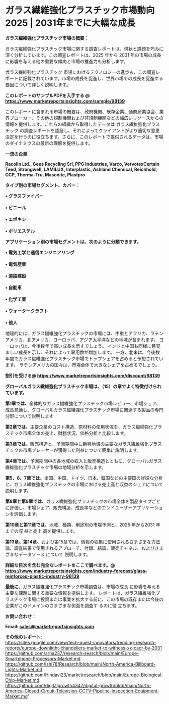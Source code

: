 # ガラス繊維強化プラスチック市場動向2025 | 2031年までに大幅な成長

<strong><b>ガラス繊維強化プラスチック市場の概要：</b></strong>

ガラス繊維強化プラスチック市場に関する調査レポートは、現状と課題を巧みに深く分析しています。この調査レポートは、2025 年から 2031 年の市場の成長に影響を与える他の重要な傾向と市場の推進力も分析します。

ガラス繊維強化プラスチック 市場におけるテクノロジーの進歩も、この調査レポートに記載されています。市場の成長を促進し、世界市場での成長を促進する要因について詳しく説明します。

<strong>このレポートのサンプルPDFを入手する @ <a href=https://www.marketreportsinsights.com/sample/98139>https://www.marketreportsinsights.com/sample/98139</a></strong>

このレポートに含まれる市場の概要は、政府機関、既存企業、通商産業協会、業界ブローカー、その他の規制機関および非規制機関などの幅広いリソースからの情報を提供します。これらの組織から取得したデータは ガラス繊維強化プラスチック の調査レポートを認証し、それによってクライアントがより適切な意思決定を行うのに役立ちます。さらに、このレポートで提供されるデータは、市場のダイナミクスの最新の理解を提供します。

<strong>一流の企業</strong>

<strong><b>Racolin Ltd., Gees Recycling Srl, PPG Industries, Varco, VetvotexCertain Teed, Strongwell, LAMILUX, Interplastic, Ashland Chemical, Reichhold, CCP, Therma-Tru, Masonite, Plastpro</b></strong>

<strong><b>タイプ別の市場セグメント、カバー：</b></strong>

<strong>• グラスファイバー<br><br>• ビニール<br><br>• エポキシ<br><br>• ポリエステル</strong>

<strong><b>アプリケーション別の市場セグメントは、次のように分類できます。</b></strong>

<strong>• 電気工学と通信エンジニアリング<br><br>• 電気産業<br><br>• 道路建設<br><br>• 自動車<br><br>• 化学工業<br><br>• ウォータークラフト<br><br>• 他人</strong>

 地理的には、ガラス繊維強化プラスチックの市場には、中東とアフリカ、ラテンアメリカ、北アメリカ、ヨーロッパ、アジア太平洋などの地域が含まれます。 ヨーロッパは、今後数年で高い成長を示すでしょう。 インドと中国も同様に目覚ましい成長を示し、それによって雇用数が増加します。 一方、北米は、今後数年間でガラス繊維強化プラスチック市場でトップシェアを占めると予想されています。 ラテンアメリカの国々は、市場全体で大きなシェアを占めるでしょう。

<strong>割引を受ける@ <a href=https://www.marketreportsinsights.com/discount/98139>https://www.marketreportsinsights.com/discount/98139</a></strong>

<strong><b>グローバルガラス繊維強化プラスチック市場は、（15）の章でよく特徴付けられています。</b></strong>

<strong><b>第</b></strong><strong><b>1章では、</b></strong>全体的なガラス繊維強化プラスチック市場レビュー、市場シェア、成長見通し、グローバルガラス繊維強化プラスチック市場に関連する製品の専門分野について説明します

<strong><b>第2章では、</b></strong>主要企業のコスト構造、原材料の使用状況を、ガラス繊維強化プラスチック市場全体の売上、財務状況、価格分析と比較します。

<strong><b>第3章では、</b></strong>販売構造と、予測期間中に新興地域の主要なガラス繊維強化プラスチックの市場プレーヤーが獲得した利益について簡単に説明します。

<strong><b>第4章では、</b></strong>予測期間中の各地域の収入と販売構造とともに、グローバルガラス繊維強化プラスチック市場の地域分析を示します。

<strong><b>第5、6、7章では、</b></strong>米国、中国、ドイツ、日本、韓国などの主要国の詳細な分析と、ガラス繊維強化プラスチックの市場における売上高と収益のシェアについて説明します。

<strong><b>第8章と第9章では、</b></strong>ガラス繊維強化プラスチックの市場全体を製品タイプごとに評価し、市場シェア、販売構造、成長率などのエンドユーザーアプリケーションを評価します。

<strong><b>第10章と第11章では、</b></strong>地域、種類、用途別の市場予測と、2025 年から2031 年までの収 益と売上 高を提供します。

<strong><b>第13章、第14章、</b></strong>および第15章では、情報の収集に使用されるさまざまな方法論、調査結果で使用されるアプローチ、付録、結論、販売チャネル、およびさまざまなデータソース について 説明します。

<strong>詳細な目次を含む完全なレポートをここで調べます。@ <a href=https://www.marketreportsinsights.com/industry-forecast/glass-reinforced-plastic-industry-98139>https://www.marketreportsinsights.com/industry-forecast/glass-reinforced-plastic-industry-98139</a></strong>

<strong><b>最後に、</b></strong>ガラス繊維強化プラスチック市場調査は、市場の成長 に影響を</a>与える主要な課題に関する重要な情報を提供します。 レポートは、ガラス繊維強化プラスチック市場に投資または事業を拡大する前に、この市場の既存または今後の企業がこのドメインのさまざまな側面を調査す るのに役 立ちます。

<strong><b>お問い合わせ：</b></strong>

<strong>Email: </strong><a href=mailto:sales@marketreportsinsights.com><strong>sales@marketreportsinsights.com</strong></a>

<strong>その他のレポート:</strong>
<br>
<a href=https://sites.google.com/view/tech-quest-innovators/trending-research-reports/europe-downlight-chandeliers-market-to-witness-xx-cagr-by-2031>https://sites.google.com/view/tech-quest-innovators/trending-research-reports/europe-downlight-chandeliers-market-to-witness-xx-cagr-by-2031</a>
<br>
<a href=https://github.com/arha237/research-search/blob/main/Europe-Smartphone-Processors-Market.md>https://github.com/arha237/research-search/blob/main/Europe-Smartphone-Processors-Market.md</a>
<br>
<a href=https://github.com/Ishi78/Research/blob/main/North-America-Billboard-Lights-Market.md>https://github.com/Ishi78/Research/blob/main/North-America-Billboard-Lights-Market.md</a>
<br>
<a href=https://github.com/Hindavi23/marketresearch/blob/main/Europe-Biological-Chip-Market.md>https://github.com/Hindavi23/marketresearch/blob/main/Europe-Biological-Chip-Market.md</a>
<br>
<a href=https://github.com/digitalgrowth4347/digital-growth/blob/main/North-America-Closed-Circuit-Television-CCTV-Pipeline-Inspection-Equipment-Market.md>https://github.com/digitalgrowth4347/digital-growth/blob/main/North-America-Closed-Circuit-Television-CCTV-Pipeline-Inspection-Equipment-Market.md</a>"
